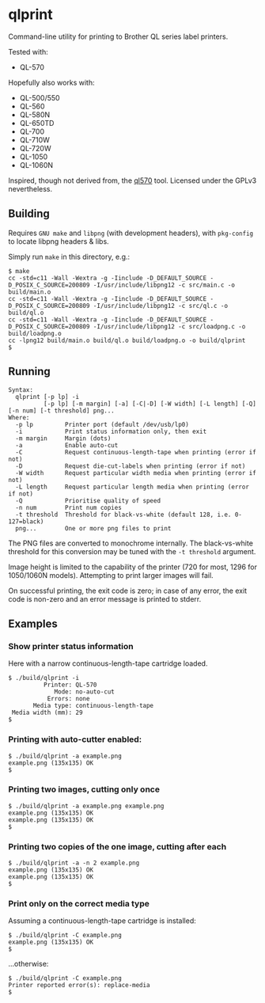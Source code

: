 # qlprint
Command-line utility for printing to Brother QL series label printers.

Tested with:
  * QL-570
  
Hopefully also works with:
  * QL-500/550
  * QL-560
  * QL-580N
  * QL-650TD
  * QL-700
  * QL-710W
  * QL-720W
  * QL-1050
  * QL-1060N

Inspired, though not derived from, the [ql570](https://github.com/sudomesh/ql570.git) tool. Licensed under the GPLv3 nevertheless.

## Building
Requires `GNU make` and `libpng` (with development headers), with `pkg-config` to locate libpng headers & libs.

Simply run `make` in this directory, e.g.:
```
$ make
cc -std=c11 -Wall -Wextra -g -Iinclude -D_DEFAULT_SOURCE -D_POSIX_C_SOURCE=200809 -I/usr/include/libpng12 -c src/main.c -o build/main.o
cc -std=c11 -Wall -Wextra -g -Iinclude -D_DEFAULT_SOURCE -D_POSIX_C_SOURCE=200809 -I/usr/include/libpng12 -c src/ql.c -o build/ql.o
cc -std=c11 -Wall -Wextra -g -Iinclude -D_DEFAULT_SOURCE -D_POSIX_C_SOURCE=200809 -I/usr/include/libpng12 -c src/loadpng.c -o build/loadpng.o
cc -lpng12 build/main.o build/ql.o build/loadpng.o -o build/qlprint
$
```

## Running
```
Syntax:
  qlprint [-p lp] -i
          [-p lp] [-m margin] [-a] [-C|-D] [-W width] [-L length] [-Q] [-n num] [-t threshold] png...
Where:
  -p lp         Printer port (default /dev/usb/lp0)
  -i            Print status information only, then exit
  -m margin     Margin (dots)
  -a            Enable auto-cut
  -C            Request continuous-length-tape when printing (error if not)
  -D            Request die-cut-labels when printing (error if not)
  -W width      Request particular width media when printing (error if not)
  -L length     Request particular length media when printing (error if not)
  -Q            Prioritise quality of speed
  -n num        Print num copies
  -t threshold  Threshold for black-vs-white (default 128, i.e. 0-127=black)
  png...        One or more png files to print

```

The PNG files are converted to monochrome internally. The black-vs-white
threshold for this conversion may be tuned with the `-t threshold` argument.

Image height is limited to the capability of the printer (720 for most, 1296
for 1050/1060N models). Attempting to print larger images will fail.

On successful printing, the exit code is zero; in case of any error, the exit
code is non-zero and an error message is printed to stderr.

## Examples

### Show printer status information
Here with a narrow continuous-length-tape cartridge loaded.
```
$ ./build/qlprint -i
          Printer: QL-570
             Mode: no-auto-cut
           Errors: none
       Media type: continuous-length-tape
 Media width (mm): 29
$
```

### Printing with auto-cutter enabled:
```
$ ./build/qlprint -a example.png
example.png (135x135) OK
$
```

### Printing two images, cutting only once
```
$ ./build/qlprint -a example.png example.png
example.png (135x135) OK
example.png (135x135) OK
$
```

### Printing two copies of the one image, cutting after each
```
$ ./build/qlprint -a -n 2 example.png
example.png (135x135) OK
example.png (135x135) OK
$
```

### Print only on the correct media type
Assuming a continuous-length-tape cartridge is installed:
```
$ ./build/qlprint -C example.png
example.png (135x135) OK
$
```
...otherwise:
```
$ ./build/qlprint -C example.png
Printer reported error(s): replace-media
$
```

